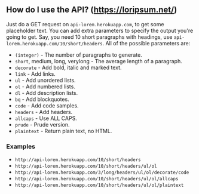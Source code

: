 
## How do I use the API? (https://loripsum.net/)

Just do a GET request on `api-lorem.herokuapp.com`, to get some placeholder text. You can add extra parameters to specify the output you're going to get. Say, you need 10 short paragraphs with headings, use `api-lorem.herokuapp.com/10/short/headers`. All of the possible parameters are:

- `(integer)` - The number of paragraphs to generate.
- `short`, medium, long, verylong - The average length of a paragraph.
- `decorate` - Add bold, italic and marked text.
- `link` - Add links.
- `ul` - Add unordered lists.
- `ol` - Add numbered lists.
- `dl` - Add description lists.
- `bq` - Add blockquotes.
- `code` - Add code samples.
- `headers` - Add headers.
- `allcaps` - Use ALL CAPS.
- `prude` - Prude version.
- `plaintext` - Return plain text, no HTML.

### Examples

- `http://api-lorem.herokuapp.com/10/short/headers`
- `http://api-lorem.herokuapp.com/10/short/headers/ul/ol`
- `http://api-lorem.herokuapp.com/3/long/headers/ul/ol/decorate/code`
- `http://api-lorem.herokuapp.com/10/short/headers/ul/ol/allcaps`
- `http://api-lorem.herokuapp.com/10/short/headers/ul/ol/plaintext`

